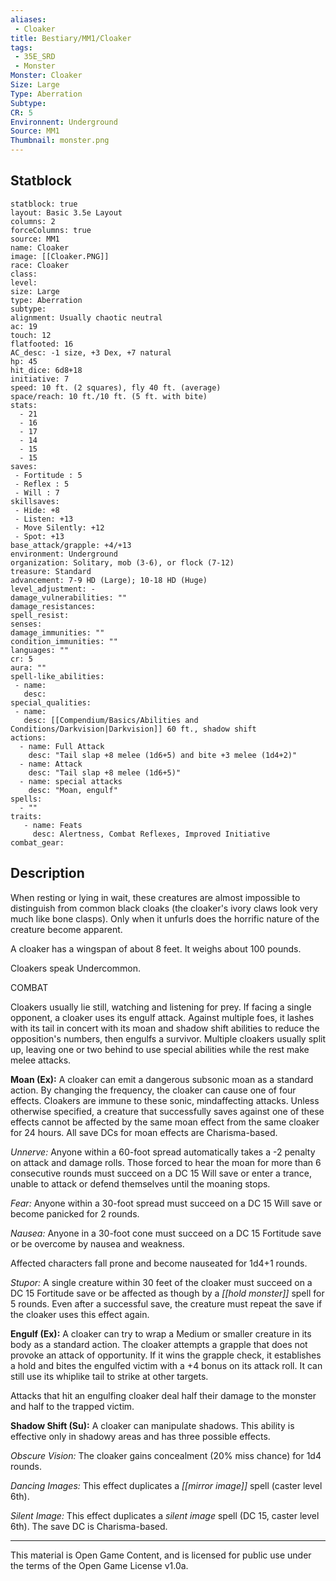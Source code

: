```yaml
---
aliases:
 - Cloaker
title: Bestiary/MM1/Cloaker
tags: 
 - 35E_SRD
 - Monster
Monster: Cloaker
Size: Large
Type: Aberration
Subtype: 
CR: 5
Environnent: Underground
Source: MM1
Thumbnail: monster.png
---
```


## Statblock

```statblock
statblock: true
layout: Basic 3.5e Layout
columns: 2
forceColumns: true
source: MM1 
name: Cloaker
image: [[Cloaker.PNG]]
race: Cloaker
class: 
level: 
size: Large
type: Aberration
subtype: 
alignment: Usually chaotic neutral
ac: 19
touch: 12
flatfooted: 16
AC_desc: -1 size, +3 Dex, +7 natural
hp: 45
hit_dice: 6d8+18
initiative: 7
speed: 10 ft. (2 squares), fly 40 ft. (average)
space/reach: 10 ft./10 ft. (5 ft. with bite)
stats:
  - 21
  - 16
  - 17
  - 14
  - 15
  - 15
saves:
 - Fortitude : 5
 - Reflex : 5
 - Will : 7
skillsaves:
 - Hide: +8
 - Listen: +13
 - Move Silently: +12
 - Spot: +13
base_attack/grapple: +4/+13
environment: Underground
organization: Solitary, mob (3-6), or flock (7-12)
treasure: Standard
advancement: 7-9 HD (Large); 10-18 HD (Huge)
level_adjustment: -
damage_vulnerabilities: ""
damage_resistances: 
spell_resist: 
senses: 
damage_immunities: ""
condition_immunities: ""
languages: ""
cr: 5
aura: ""
spell-like_abilities:
 - name: 
   desc: 
special_qualities:
 - name:
   desc: [[Compendium/Basics/Abilities and Conditions/Darkvision|Darkvision]] 60 ft., shadow shift
actions:
  - name: Full Attack
    desc: "Tail slap +8 melee (1d6+5) and bite +3 melee (1d4+2)"
  - name: Attack
    desc: "Tail slap +8 melee (1d6+5)"
  - name: special attacks
    desc: "Moan, engulf"
spells:
  - ""
traits:
   - name: Feats
     desc: Alertness, Combat Reflexes, Improved Initiative
combat_gear:  
```

## Description



When resting or lying in wait, these creatures are almost impossible to distinguish from common black cloaks (the cloaker's ivory claws look very much like bone clasps). Only when it unfurls does the horrific nature of the creature become apparent.

A cloaker has a wingspan of about 8 feet. It weighs about 100 pounds.

Cloakers speak Undercommon.

COMBAT

Cloakers usually lie still, watching and listening for prey. If facing a single opponent, a cloaker uses its engulf attack. Against multiple foes, it lashes with its tail in concert with its moan and shadow shift abilities to reduce the opposition's numbers, then engulfs a survivor. Multiple cloakers usually split up, leaving one or two behind to use special abilities while the rest make melee attacks.


**Moan (Ex):** A cloaker can emit a dangerous subsonic moan as a standard action. By changing the frequency, the cloaker can cause one of four effects. Cloakers are immune to these sonic, mindaffecting attacks. Unless otherwise specified, a creature that successfully saves against one of these effects cannot be affected by the same moan effect from the same cloaker for 24 hours. All save DCs for moan effects are Charisma-based.


*Unnerve:* Anyone within a 60-foot spread automatically takes a -2 penalty on attack and damage rolls. Those forced to hear the moan for more than 6 consecutive rounds must succeed on a DC 15 Will save or enter a trance, unable to attack or defend themselves until the moaning stops.


*Fear:* Anyone within a 30-foot spread must succeed on a DC 15 Will save or become panicked for 2 rounds.


*Nausea:* Anyone in a 30-foot cone must succeed on a DC 15 Fortitude save or be overcome by nausea and weakness.

Affected characters fall prone and become nauseated for 1d4+1 rounds.


*Stupor:* A single creature within 30 feet of the cloaker must succeed on a DC 15 Fortitude save or be affected as though by a *[[hold monster]]* spell for 5 rounds. Even after a successful save, the creature must repeat the save if the cloaker uses this effect again.


**Engulf (Ex):** A cloaker can try to wrap a Medium or smaller creature in its body as a standard action. The cloaker attempts a grapple that does not provoke an attack of opportunity. If it wins the grapple check, it establishes a hold and bites the engulfed victim with a +4 bonus on its attack roll. It can still use its whiplike tail to strike at other targets.

Attacks that hit an engulfing cloaker deal half their damage to the monster and half to the trapped victim.


**Shadow Shift (Su):** A cloaker can manipulate shadows. This ability is effective only in shadowy areas and has three possible effects.


*Obscure Vision:* The cloaker gains concealment (20% miss chance) for 1d4 rounds.


*Dancing Images:* This effect duplicates a *[[mirror image]]* spell (caster level 6th).


*Silent Image:* This effect duplicates a *silent image* spell (DC 15, caster level 6th). The save DC is Charisma-based.

---

This material is Open Game Content, and is licensed for public use under the terms of the Open Game License v1.0a.
